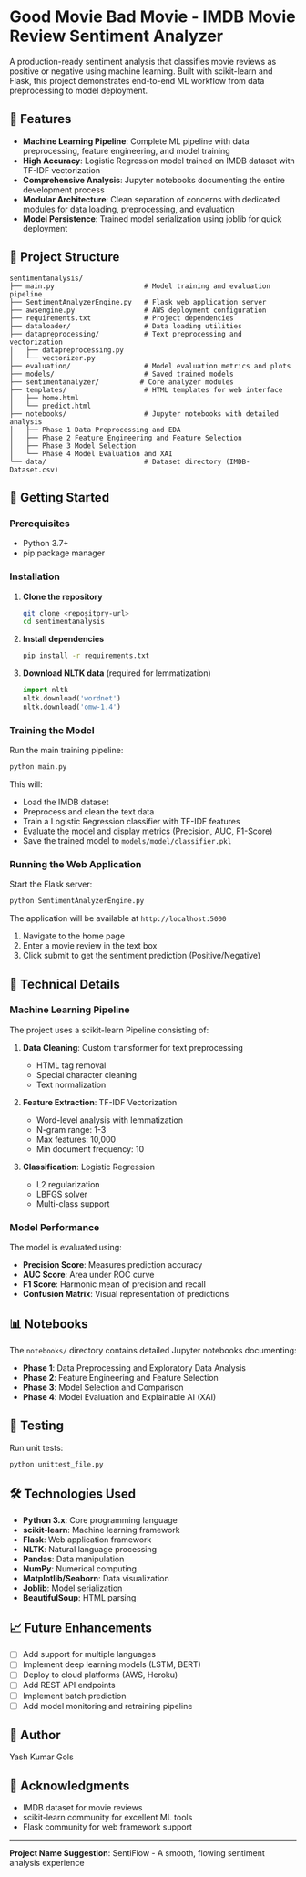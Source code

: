 # Good Movie Bad Movie - IMDB Movie Review Sentiment Analyzer

A production-ready sentiment analysis that classifies movie reviews as positive or negative using machine learning. Built with scikit-learn and Flask, this project demonstrates end-to-end ML workflow from data preprocessing to model deployment.

## 🌟 Features

- **Machine Learning Pipeline**: Complete ML pipeline with data preprocessing, feature engineering, and model training
- **High Accuracy**: Logistic Regression model trained on IMDB dataset with TF-IDF vectorization
- **Comprehensive Analysis**: Jupyter notebooks documenting the entire development process
- **Modular Architecture**: Clean separation of concerns with dedicated modules for data loading, preprocessing, and evaluation
- **Model Persistence**: Trained model serialization using joblib for quick deployment

## 📁 Project Structure

```
sentimentanalysis/
├── main.py                      # Model training and evaluation pipeline
├── SentimentAnalyzerEngine.py   # Flask web application server
├── awsengine.py                 # AWS deployment configuration
├── requirements.txt             # Project dependencies
├── dataloader/                  # Data loading utilities
├── datapreprocessing/           # Text preprocessing and vectorization
│   ├── datapreprocessing.py
│   └── vectorizer.py
├── evaluation/                  # Model evaluation metrics and plots
├── models/                      # Saved trained models
├── sentimentanalyzer/          # Core analyzer modules
├── templates/                   # HTML templates for web interface
│   ├── home.html
│   └── predict.html
├── notebooks/                   # Jupyter notebooks with detailed analysis
│   ├── Phase 1 Data Preprocessing and EDA
│   ├── Phase 2 Feature Engineering and Feature Selection
│   ├── Phase 3 Model Selection
│   └── Phase 4 Model Evaluation and XAI
└── data/                        # Dataset directory (IMDB-Dataset.csv)
```

## 🚀 Getting Started

### Prerequisites

- Python 3.7+
- pip package manager

### Installation

1. **Clone the repository**
   ```bash
   git clone <repository-url>
   cd sentimentanalysis
   ```

2. **Install dependencies**
   ```bash
   pip install -r requirements.txt
   ```

3. **Download NLTK data** (required for lemmatization)
   ```python
   import nltk
   nltk.download('wordnet')
   nltk.download('omw-1.4')
   ```

### Training the Model

Run the main training pipeline:

```bash
python main.py
```

This will:
- Load the IMDB dataset
- Preprocess and clean the text data
- Train a Logistic Regression classifier with TF-IDF features
- Evaluate the model and display metrics (Precision, AUC, F1-Score)
- Save the trained model to `models/model/classifier.pkl`

### Running the Web Application

Start the Flask server:

```bash
python SentimentAnalyzerEngine.py
```

The application will be available at `http://localhost:5000`

1. Navigate to the home page
2. Enter a movie review in the text box
3. Click submit to get the sentiment prediction (Positive/Negative)

## 🔧 Technical Details

### Machine Learning Pipeline

The project uses a scikit-learn Pipeline consisting of:

1. **Data Cleaning**: Custom transformer for text preprocessing
   - HTML tag removal
   - Special character cleaning
   - Text normalization

2. **Feature Extraction**: TF-IDF Vectorization
   - Word-level analysis with lemmatization
   - N-gram range: 1-3
   - Max features: 10,000
   - Min document frequency: 10

3. **Classification**: Logistic Regression
   - L2 regularization
   - LBFGS solver
   - Multi-class support

### Model Performance

The model is evaluated using:
- **Precision Score**: Measures prediction accuracy
- **AUC Score**: Area under ROC curve
- **F1 Score**: Harmonic mean of precision and recall
- **Confusion Matrix**: Visual representation of predictions

## 📊 Notebooks

The `notebooks/` directory contains detailed Jupyter notebooks documenting:

- **Phase 1**: Data Preprocessing and Exploratory Data Analysis
- **Phase 2**: Feature Engineering and Feature Selection
- **Phase 3**: Model Selection and Comparison
- **Phase 4**: Model Evaluation and Explainable AI (XAI)

## 🧪 Testing

Run unit tests:

```bash
python unittest_file.py
```

## 🛠️ Technologies Used

- **Python 3.x**: Core programming language
- **scikit-learn**: Machine learning framework
- **Flask**: Web application framework
- **NLTK**: Natural language processing
- **Pandas**: Data manipulation
- **NumPy**: Numerical computing
- **Matplotlib/Seaborn**: Data visualization
- **Joblib**: Model serialization
- **BeautifulSoup**: HTML parsing

## 📈 Future Enhancements

- [ ] Add support for multiple languages
- [ ] Implement deep learning models (LSTM, BERT)
- [ ] Deploy to cloud platforms (AWS, Heroku)
- [ ] Add REST API endpoints
- [ ] Implement batch prediction
- [ ] Add model monitoring and retraining pipeline

## 👤 Author

Yash Kumar Gols

## 🙏 Acknowledgments

- IMDB dataset for movie reviews
- scikit-learn community for excellent ML tools
- Flask community for web framework support

---

**Project Name Suggestion**: SentiFlow - A smooth, flowing sentiment analysis experience

